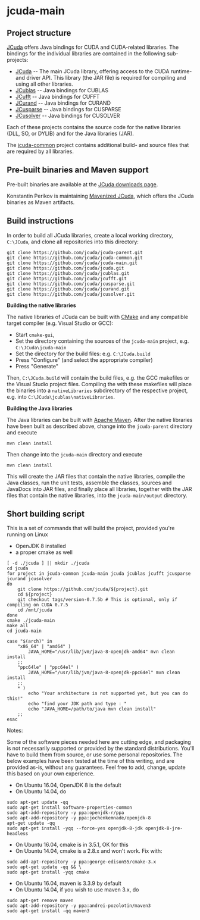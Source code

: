 # jcuda-main


Project structure
-----------------

[JCuda](http://jcuda.org/) offers Java bindings for CUDA and CUDA-related 
libraries. The bindings for the individual libraries are contained in the
following sub-projects:

* [JCuda](https://github.com/jcuda/jcuda) -- The main JCuda library, offering
access to the CUDA runtime- and driver API. This library (the JAR file) is
required for compiling and using all other libraries.
* [JCublas](https://github.com/jcuda/jcublas) -- Java bindings for CUBLAS
* [JCufft](https://github.com/jcuda/jcufft) -- Java bindings for CUFFT
* [JCurand](https://github.com/jcuda/jcurand) -- Java bindings for CURAND
* [JCusparse](https://github.com/jcuda/jcusparse) -- Java bindings for CUSPARSE
* [JCusolver](https://github.com/jcuda/jcusolver) -- Java bindings for CUSOLVER

Each of these projects contains the source code for the native libraries
(DLL, SO, or DYLIB) and for the Java libraries (JAR). 

The [jcuda-common](https://github.com/jcuda/jcuda-common) project contains
additional build- and source files that are required by all libraries.


Pre-built binaries and Maven support 
------------------

Pre-built binaries are available at the 
[JCuda downloads page](http://www.jcuda.org/downloads/downloads.html).

Konstantin Perikov is maintaining 
[Mavenized JCuda](https://github.com/MysterionRise/mavenized-jcuda),
which offers the JCuda binaries as Maven artifacts.  



Build instructions
------------------
 
In order to build all JCuda libraries, create a local working directory,
`C:\JCuda`, and clone all repositories into this directory: 

    git clone https://github.com/jcuda/jcuda-parent.git
    git clone https://github.com/jcuda/jcuda-common.git
    git clone https://github.com/jcuda/jcuda-main.git
    git clone https://github.com/jcuda/jcuda.git
    git clone https://github.com/jcuda/jcublas.git
    git clone https://github.com/jcuda/jcufft.git
    git clone https://github.com/jcuda/jcusparse.git
    git clone https://github.com/jcuda/jcurand.git
    git clone https://github.com/jcuda/jcusolver.git


**Building the native libraries**

The native libraries of JCuda can be built with [CMake](http://www.cmake.org/)
and any compatible target compiler (e.g. Visual Studio or GCC):

* Start `cmake-gui`,
* Set the directory containing the sources of the `jcuda-main` project, e.g. `C:\JCuda\jcuda-main`
* Set the directory for the build files: e.g. `C:\JCuda.build`
* Press "Configure" (and select the appropriate compiler)
* Press "Generate"

Then, `C:\JCuda.build` will contain the build files, e.g. the
GCC makefiles or the Visual Studio project files. Compiling the
with these makefiles will place the binaries into a `nativeLibraries`
subdirectory of the respective project, e.g. into 
`C:\JCuda\jcublas\nativeLibraries`.


**Building the Java libraries**

The Java libraries can be built with [Apache Maven](https://maven.apache.org/).
After the native libraries have been built as described above, change into 
the `jcuda-parent` directory and execute 

    mvn clean install
    
Then change into the `jcuda-main` directory and execute 

    mvn clean install

This will create the JAR files that contain the native libraries, compile
the Java classes, run the unit tests, assemble the classes, sources and 
JavaDocs into JAR files, and finally place all libraries, together with 
the JAR files that contain the native libraries, into the 
`jcuda-main/output` directory.


Short building script
---------------------

This is a set of commands that will build the project, provided you're running on Linux

* OpenJDK 8 installed
* a proper cmake as well

```
[ -d ./jcuda ] || mkdir ./jcuda
cd jcuda
for project in jcuda-common jcuda-main jcuda jcublas jcufft jcusparse jcurand jcusolver
do 
	git clone https://github.com/jcuda/${project}.git
	cd ${project}
	git checkout tags/version-0.7.5b # This is optional, only if compiling on CUDA 0.7.5
	cd /mnt/jcuda
done
cmake ./jcuda-main
make all
cd jcuda-main

case "$(arch)" in 
	"x86_64" | "amd64" ) 
		JAVA_HOME="/usr/lib/jvm/java-8-openjdk-amd64" mvn clean install
	;;
	"ppc64le" | "ppc64el" )
		JAVA_HOME="/usr/lib/jvm/java-8-openjdk-ppc64el" mvn clean install
	;;
	* )
		echo "Your architecture is not supported yet, but you can do this!"
		echo "find your JDK path and type : "
		echo "JAVA_HOME=/path/to/java mvn clean install"
	;;
esac
```

Notes: 

Some of the software pieces needed here are cutting edge, and packaging is not necessarily supported or provided
by the standard distributions. You'll have to build them from source, or use some personal repositories. 
The below examples have been tested at the time of this writing, and are provided as-is, without any 
guarantees. Feel free to add, change, update this based on your own experience. 

* On Ubuntu 16.04, OpenJDK 8 is the default
* On Ubuntu 14.04, do 

``` 
sudo apt-get update -qq
sudo apt-get install software-properties-common
sudo apt-add-repository -y ppa:openjdk-r/ppa
sudo apt-add-repository -y ppa:jochenkemnade/openjdk-8
apt-get update -qq
sudo apt-get install -yqq --force-yes openjdk-8-jdk openjdk-8-jre-headless
```

* On Ubuntu 16.04, cmake is in 3.5.1, OK for this
* On Ubuntu 14.04, cmake is a 2.8.x and won't work. Fix with: 

```
sudo add-apt-repository -y ppa:george-edison55/cmake-3.x
sudo apt-get update -qq && \
sudo apt-get install -yqq cmake
```

* On Ubuntu 16.04, maven is 3.3.9 by default
* On Ubuntu 14.04, if you wish to use maven 3.x, do 

```
sudo apt-get remove maven
sudo apt-add-repository -y ppa:andrei-pozolotin/maven3
sudo apt-get install -qq maven3
```
